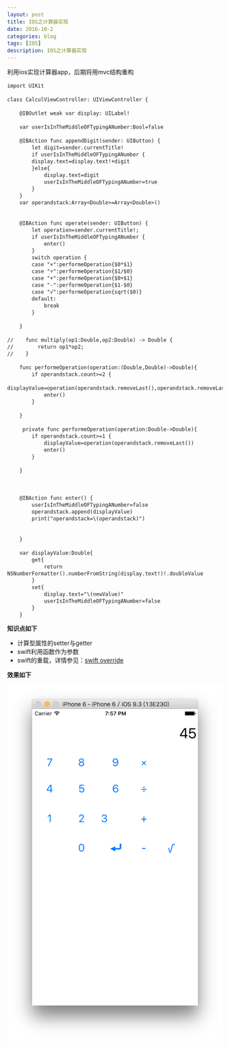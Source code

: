```yaml
---
layout: post
title: IOS之计算器实现
date: 2016-10-2
categories: blog
tags: [IOS]
description: IOS之计算器实现
---
```



利用ios实现计算器app，后期将用mvc结构重构


```
import UIKit

class CalculViewController: UIViewController {

    @IBOutlet weak var display: UILabel!
    
    var userIsInTheMiddleOFTypingANumber:Bool=false
    
    @IBAction func appendDigit(sender: UIButton) {
        let digit=sender.currentTitle!
        if userIsInTheMiddleOFTypingANumber {
        display.text=display.text!+digit
        }else{
            display.text=digit
            userIsInTheMiddleOFTypingANumber=true
        }
    }
    var operandstack:Array<Double>=Array<Double>()
    

    @IBAction func operate(sender: UIButton) {
        let operation=sender.currentTitle!;
        if userIsInTheMiddleOFTypingANumber {
            enter()
        }
        switch operation {
        case "×":performeOperation{$0*$1}
        case "÷":performeOperation{$1/$0}
        case "+":performeOperation{$0+$1}
        case "-":performeOperation{$1-$0}
        case "√":performeOperation{sqrt($0)}
        default:
            break
        }
        
    }
    
//    func multiply(op1:Double,op2:Double) -> Double {
//        return op1*op2;
//    }
    
    func performeOperation(operation:(Double,Double)->Double){
        if operandstack.count>=2 {
            displayValue=operation(operandstack.removeLast(),operandstack.removeLast())
            enter()
        }

    }
    
     private func performeOperation(operation:Double->Double){
        if operandstack.count>=1 {
            displayValue=operation(operandstack.removeLast())
            enter()
        }
        
    }

    
    
    @IBAction func enter() {
        userIsInTheMiddleOFTypingANumber=false
        operandstack.append(displayValue)
        print("operandstack=\(operandstack)")
        
        
    }
    
    var displayValue:Double{
        get{
            return NSNumberFormatter().numberFromString(display.text!)!.doubleValue
        }
        set{
            display.text="\(newValue)"
            userIsInTheMiddleOFTypingANumber=false
        }
    }
```


**知识点如下**  

- 计算型属性的setter与getter
- swift利用函数作为参数  
- swift的重载，详情参见：[swift override](http://stackoverflow.com/questions/29457720/compiler-error-method-with-objective-c-selector-conflicts-with-previous-declara)

**效果如下**

![](https://raw.githubusercontent.com/whuhan2013/ImageRepertory/master/ios/p1.png)




